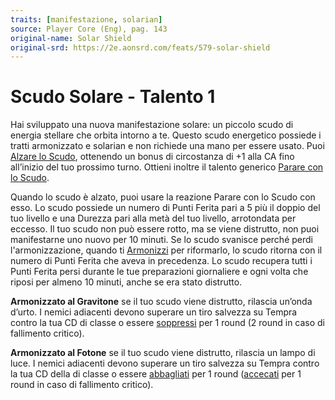 ```yaml
---
traits: [manifestazione, solarian]
source: Player Core (Eng), pag. 143
original-name: Solar Shield
original-srd: https://2e.aonsrd.com/feats/579-solar-shield
---
```


# Scudo Solare - Talento 1

Hai sviluppato una nuova manifestazione solare: un piccolo scudo di energia
stellare che orbita intorno a te. Questo scudo energetico possiede i tratti
armonizzato e solarian e non richiede una mano per essere usato. Puoi
[Alzare lo Scudo](/azioni/alzare-lo-scudo), ottenendo un bonus di circostanza di
+1 alla CA fino all’inizio del tuo prossimo turno. Ottieni inoltre il talento
generico [Parare con lo Scudo](/talenti/parare-con-lo-scudo).

Quando lo scudo è alzato, puoi usare la reazione Parare con lo Scudo con esso.
Lo scudo possiede un numero di Punti Ferita pari a 5 più il doppio del tuo
livello e una Durezza pari alla metà del tuo livello, arrotondata per eccesso.
Il tuo scudo non può essere rotto, ma se viene distrutto, non puoi manifestarne
uno nuovo per 10 minuti. Se lo scudo svanisce perché perdi l'armonizzazione,
quando ti [Armonizzi](/azioni/armonizzarsi) per riformarlo, lo scudo ritorna con
il numero di Punti Ferita che aveva in precedenza. Lo scudo recupera tutti i
Punti Ferita persi durante le tue preparazioni giornaliere e ogni volta che
riposi per almeno 10 minuti, anche se era stato distrutto.

**Armonizzato al Gravitone** se il tuo scudo viene distrutto, rilascia un’onda
d’urto. I nemici adiacenti devono superare un tiro salvezza su Tempra contro la
tua CD di classe o essere [soppressi](/condizioni/soppresso) per 1 round (2
round in caso di fallimento critico).

**Armonizzato al Fotone** se il tuo scudo viene distrutto, rilascia un lampo di
luce. I nemici adiacenti devono superare un tiro salvezza su Tempra contro la
tua CD della di classe o essere [abbagliati](/condizioni/abbagliati) per 1 round
([accecati](/condizioni/accecati) per 1 round in caso di fallimento critico).
